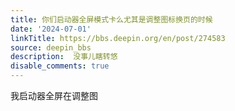 ```yaml
---
title: 你们启动器全屏模式卡么尤其是调整图标换页的时候
date: '2024-07-01'
linkTitle: https://bbs.deepin.org/en/post/274583
source: deepin_bbs
description:  没事儿瞎转悠 
disable_comments: true
---
```

我启动器全屏在调整图
